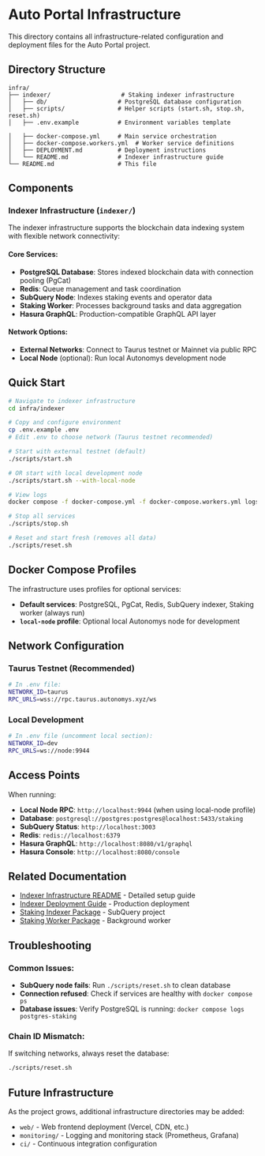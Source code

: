 # Auto Portal Infrastructure

This directory contains all infrastructure-related configuration and deployment files for the Auto Portal project.

## Directory Structure

```
infra/
├── indexer/                    # Staking indexer infrastructure
│   ├── db/                    # PostgreSQL database configuration
│   ├── scripts/               # Helper scripts (start.sh, stop.sh, reset.sh)
│   ├── .env.example           # Environment variables template

│   ├── docker-compose.yml     # Main service orchestration
│   ├── docker-compose.workers.yml  # Worker service definitions
│   ├── DEPLOYMENT.md          # Deployment instructions
│   └── README.md              # Indexer infrastructure guide
└── README.md                  # This file
```

## Components

### Indexer Infrastructure (`indexer/`)

The indexer infrastructure supports the blockchain data indexing system with flexible network connectivity:

#### **Core Services:**

- **PostgreSQL Database**: Stores indexed blockchain data with connection pooling (PgCat)
- **Redis**: Queue management and task coordination
- **SubQuery Node**: Indexes staking events and operator data
- **Staking Worker**: Processes background tasks and data aggregation
- **Hasura GraphQL**: Production-compatible GraphQL API layer

#### **Network Options:**

- **External Networks**: Connect to Taurus testnet or Mainnet via public RPC
- **Local Node** (optional): Run local Autonomys development node

## Quick Start

```bash
# Navigate to indexer infrastructure
cd infra/indexer

# Copy and configure environment
cp .env.example .env
# Edit .env to choose network (Taurus testnet recommended)

# Start with external testnet (default)
./scripts/start.sh

# OR start with local development node
./scripts/start.sh --with-local-node

# View logs
docker compose -f docker-compose.yml -f docker-compose.workers.yml logs -f

# Stop all services
./scripts/stop.sh

# Reset and start fresh (removes all data)
./scripts/reset.sh
```

## Docker Compose Profiles

The infrastructure uses profiles for optional services:

- **Default services**: PostgreSQL, PgCat, Redis, SubQuery indexer, Staking worker (always run)
- **`local-node` profile**: Optional local Autonomys node for development

## Network Configuration

### **Taurus Testnet (Recommended)**

```bash
# In .env file:
NETWORK_ID=taurus
RPC_URLS=wss://rpc.taurus.autonomys.xyz/ws
```

### **Local Development**

```bash
# In .env file (uncomment local section):
NETWORK_ID=dev
RPC_URLS=ws://node:9944
```

## Access Points

When running:

- **Local Node RPC**: `http://localhost:9944` (when using local-node profile)
- **Database**: `postgresql://postgres:postgres@localhost:5433/staking`
- **SubQuery Status**: `http://localhost:3003`
- **Redis**: `redis://localhost:6379`
- **Hasura GraphQL**: `http://localhost:8080/v1/graphql`
- **Hasura Console**: `http://localhost:8080/console`

## Related Documentation

- [Indexer Infrastructure README](./indexer/README.md) - Detailed setup guide
- [Indexer Deployment Guide](./indexer/DEPLOYMENT.md) - Production deployment
- [Staking Indexer Package](../packages/staking-indexer/README.md) - SubQuery project
- [Staking Worker Package](../packages/staking-worker/README.md) - Background worker

## Troubleshooting

### **Common Issues:**

- **SubQuery node fails**: Run `./scripts/reset.sh` to clean database
- **Connection refused**: Check if services are healthy with `docker compose ps`
- **Database issues**: Verify PostgreSQL is running: `docker compose logs postgres-staking`

### **Chain ID Mismatch:**

If switching networks, always reset the database:

```bash
./scripts/reset.sh
```

## Future Infrastructure

As the project grows, additional infrastructure directories may be added:

- `web/` - Web frontend deployment (Vercel, CDN, etc.)
- `monitoring/` - Logging and monitoring stack (Prometheus, Grafana)
- `ci/` - Continuous integration configuration
